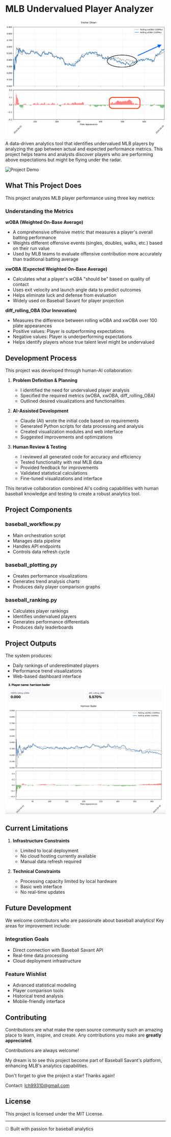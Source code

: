 # MLB Undervalued Player Analyzer
![Screenshot](shohei_ohtani_stats.png)

A data-driven analytics tool that identifies undervalued MLB players by analyzing the gap between actual and expected performance metrics. This project helps teams and analysts discover players who are performing above expectations but might be flying under the radar.

![Project Demo](underestimated_players_demo.gif)

## What This Project Does

This project analyzes MLB player performance using three key metrics:

### Understanding the Metrics

**wOBA (Weighted On-Base Average)**
- A comprehensive offensive metric that measures a player's overall batting performance
- Weights different offensive events (singles, doubles, walks, etc.) based on their run value
- Used by MLB teams to evaluate offensive contribution more accurately than traditional batting average

**xwOBA (Expected Weighted On-Base Average)**
- Calculates what a player's wOBA "should be" based on quality of contact
- Uses exit velocity and launch angle data to predict outcomes
- Helps eliminate luck and defense from evaluation
- Widely used on Baseball Savant for player projection

**diff_rolling_OBA (Our Innovation)**
- Measures the difference between rolling wOBA and xwOBA over 100 plate appearances
- Positive values: Player is outperforming expectations
- Negative values: Player is underperforming expectations
- Helps identify players whose true talent level might be undervalued

## Development Process

This project was developed through human-AI collaboration:

1. **Problem Definition & Planning**
   - I identified the need for undervalued player analysis
   - Specified the required metrics (wOBA, xwOBA, diff_rolling_OBA)
   - Outlined desired visualizations and functionalities

2. **AI-Assisted Development**
   - Claude (AI) wrote the initial code based on requirements
   - Generated Python scripts for data processing and analysis
   - Created visualization modules and web interface
   - Suggested improvements and optimizations

3. **Human Review & Testing**
   - I reviewed all generated code for accuracy and efficiency
   - Tested functionality with real MLB data
   - Provided feedback for improvements
   - Validated statistical calculations
   - Fine-tuned visualizations and interface

This iterative collaboration combined AI's coding capabilities with human baseball knowledge and testing to create a robust analytics tool.

## Project Components

### baseball_workflow.py
- Main orchestration script
- Manages data pipeline
- Handles API endpoints
- Controls data refresh cycle

### baseball_plotting.py
- Creates performance visualizations
- Generates trend analysis charts
- Produces daily player comparison graphs

### baseball_ranking.py
- Calculates player rankings
- Identifies undervalued players
- Generates performance differentials
- Produces daily leaderboards

## Project Outputs

The system produces:
- Daily rankings of underestimated players
- Performance trend visualizations
- Web-based dashboard interface

![Screenshot](screenshot_underestimated_players.png)

## Current Limitations

1. **Infrastructure Constraints**
   - Limited to local deployment
   - No cloud hosting currently available
   - Manual data refresh required

2. **Technical Constraints**
   - Processing capacity limited by local hardware
   - Basic web interface
   - No real-time updates

## Future Development

We welcome contributors who are passionate about baseball analytics! Key areas for improvement include:

### Integration Goals
- Direct connection with Baseball Savant API
- Real-time data processing
- Cloud deployment infrastructure

### Feature Wishlist
- Advanced statistical modeling
- Player comparison tools
- Historical trend analysis
- Mobile-friendly interface

## Contributing

Contributions are what make the open source community such an amazing place to learn, inspire, and create. Any contributions you make are **greatly appreciated**.

Contributions are always welcome!

My dream is to see this project become part of Baseball Savant's platform, enhancing MLB's analytics capabilities.

Don't forget to give the project a star! Thanks again!

Contact: lch99310@gmail.com

## License

This project is licensed under the MIT License.

---
⚾ Built with passion for baseball analytics